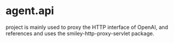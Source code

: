 # agent.api
project is mainly used to proxy the HTTP interface of OpenAI, and references and uses the smiley-http-proxy-servlet package.
